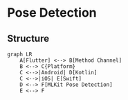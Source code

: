 # Pose Detection

## Structure

```mermaid
graph LR
    A[Flutter] <--> B[Method Channel]
    B <--> C{Platform}
    C <-->|Android| D[Kotlin]
    C <-->|iOS| E[Swift]
    D <--> F[MLKit Pose Detection]
    E <--> F
```
